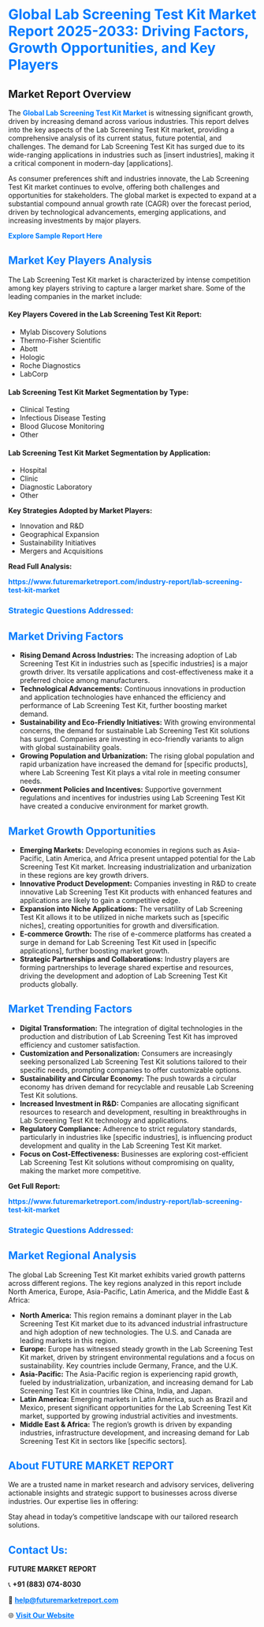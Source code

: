 <h1 style="color: #007BFF;">Global Lab Screening Test Kit Market Report 2025-2033: Driving Factors, Growth Opportunities, and Key Players</h1>

<section id="overview">
<h2>Market Report Overview</h2>
<p>The <a href="https://www.futuremarketreport.com/industry-report/lab-screening-test-kit-market" style="color: #007BFF; text-decoration: none;"><strong>Global Lab Screening Test Kit Market</strong></a> is witnessing significant growth, driven by increasing demand across various industries. This report delves into the key aspects of the Lab Screening Test Kit market, providing a comprehensive analysis of its current status, future potential, and challenges. The demand for Lab Screening Test Kit has surged due to its wide-ranging applications in industries such as [insert industries], making it a critical component in modern-day [applications].</p>
<p>As consumer preferences shift and industries innovate, the Lab Screening Test Kit market continues to evolve, offering both challenges and opportunities for stakeholders. The global market is expected to expand at a substantial compound annual growth rate (CAGR) over the forecast period, driven by technological advancements, emerging applications, and increasing investments by major players.</p>
</section>

<section id="overview">
<p><a href="https://www.futuremarketreport.com/request-sample/reportId=78336" style="color: #007BFF; text-decoration: none;"><strong>Explore Sample Report Here</strong></a></p>
</section>

<section id="key-players">
<h2 style="color: #007BFF;">Market Key Players Analysis</h2>
<p>The Lab Screening Test Kit market is characterized by intense competition among key players striving to capture a larger market share. Some of the leading companies in the market include:</p>
<h4>Key Players Covered in the Lab Screening Test Kit Report:</h4>
<ul><li>Mylab Discovery Solutions</li><li>Thermo-Fisher Scientific</li><li>Abott</li><li>Hologic</li><li>Roche Diagnostics</li><li>LabCorp</li></ul>
<h4>Lab Screening Test Kit Market Segmentation by Type:</h4>
<ul><li>Clinical Testing</li><li>Infectious Disease Testing</li><li>Blood Glucose Monitoring</li><li>Other</li></ul>

<h4>Lab Screening Test Kit Market Segmentation by Application:</h4>
<ul><li>Hospital</li><li>Clinic</li><li>Diagnostic Laboratory</li><li>Other</li></ul>
<p><strong>Key Strategies Adopted by Market Players:</strong></p>
<ul>
<li>Innovation and R&D</li>
<li>Geographical Expansion</li>
<li>Sustainability Initiatives</li>
<li>Mergers and Acquisitions</li>
</ul>
</section>

<section>
<p><strong>Read Full Analysis: </strong></p><a href="https://www.futuremarketreport.com/industry-report/lab-screening-test-kit-market" style="color: #007BFF; text-decoration: none;"><strong>https://www.futuremarketreport.com/industry-report/lab-screening-test-kit-market</strong></a>
<h3 style="color: #007BFF;">Strategic Questions Addressed:</h3>
</section>

<section id="driving-factors">
<h2 style="color: #007BFF;">Market Driving Factors</h2>
<ul>
<li><strong>Rising Demand Across Industries:</strong> The increasing adoption of Lab Screening Test Kit in industries such as [specific industries] is a major growth driver. Its versatile applications and cost-effectiveness make it a preferred choice among manufacturers.</li>
<li><strong>Technological Advancements:</strong> Continuous innovations in production and application technologies have enhanced the efficiency and performance of Lab Screening Test Kit, further boosting market demand.</li>
<li><strong>Sustainability and Eco-Friendly Initiatives:</strong> With growing environmental concerns, the demand for sustainable Lab Screening Test Kit solutions has surged. Companies are investing in eco-friendly variants to align with global sustainability goals.</li>
<li><strong>Growing Population and Urbanization:</strong> The rising global population and rapid urbanization have increased the demand for [specific products], where Lab Screening Test Kit plays a vital role in meeting consumer needs.</li>
<li><strong>Government Policies and Incentives:</strong> Supportive government regulations and incentives for industries using Lab Screening Test Kit have created a conducive environment for market growth.</li>
</ul>
</section>

<section id="growth-opportunities">
<h2 style="color: #007BFF;">Market Growth Opportunities</h2>
<ul>
<li><strong>Emerging Markets:</strong> Developing economies in regions such as Asia-Pacific, Latin America, and Africa present untapped potential for the Lab Screening Test Kit market. Increasing industrialization and urbanization in these regions are key growth drivers.</li>
<li><strong>Innovative Product Development:</strong> Companies investing in R&D to create innovative Lab Screening Test Kit products with enhanced features and applications are likely to gain a competitive edge.</li>
<li><strong>Expansion into Niche Applications:</strong> The versatility of Lab Screening Test Kit allows it to be utilized in niche markets such as [specific niches], creating opportunities for growth and diversification.</li>
<li><strong>E-commerce Growth:</strong> The rise of e-commerce platforms has created a surge in demand for Lab Screening Test Kit used in [specific applications], further boosting market growth.</li>
<li><strong>Strategic Partnerships and Collaborations:</strong> Industry players are forming partnerships to leverage shared expertise and resources, driving the development and adoption of Lab Screening Test Kit products globally.</li>
</ul>
</section>

<section id="trending-factors">
<h2 style="color: #007BFF;">Market Trending Factors</h2>
<ul>
<li><strong>Digital Transformation:</strong> The integration of digital technologies in the production and distribution of Lab Screening Test Kit has improved efficiency and customer satisfaction.</li>
<li><strong>Customization and Personalization:</strong> Consumers are increasingly seeking personalized Lab Screening Test Kit solutions tailored to their specific needs, prompting companies to offer customizable options.</li>
<li><strong>Sustainability and Circular Economy:</strong> The push towards a circular economy has driven demand for recyclable and reusable Lab Screening Test Kit solutions.</li>
<li><strong>Increased Investment in R&D:</strong> Companies are allocating significant resources to research and development, resulting in breakthroughs in Lab Screening Test Kit technology and applications.</li>
<li><strong>Regulatory Compliance:</strong> Adherence to strict regulatory standards, particularly in industries like [specific industries], is influencing product development and quality in the Lab Screening Test Kit market.</li>
<li><strong>Focus on Cost-Effectiveness:</strong> Businesses are exploring cost-efficient Lab Screening Test Kit solutions without compromising on quality, making the market more competitive.</li>
</ul>
</section>

<section>
<p><strong>Get Full Report: </strong></p><a href="https://www.futuremarketreport.com/industry-report/lab-screening-test-kit-market" style="color: #007BFF; text-decoration: none;"><strong>https://www.futuremarketreport.com/industry-report/lab-screening-test-kit-market</strong></a>
<h3 style="color: #007BFF;">Strategic Questions Addressed:</h3>
</section>


<section id="regional-analysis">
<h2 style="color: #007BFF;">Market Regional Analysis</h2>
<p>The global Lab Screening Test Kit market exhibits varied growth patterns across different regions. The key regions analyzed in this report include North America, Europe, Asia-Pacific, Latin America, and the Middle East & Africa:</p>
<ul>
<li><strong>North America:</strong> This region remains a dominant player in the Lab Screening Test Kit market due to its advanced industrial infrastructure and high adoption of new technologies. The U.S. and Canada are leading markets in this region.</li>
<li><strong>Europe:</strong> Europe has witnessed steady growth in the Lab Screening Test Kit market, driven by stringent environmental regulations and a focus on sustainability. Key countries include Germany, France, and the U.K.</li>
<li><strong>Asia-Pacific:</strong> The Asia-Pacific region is experiencing rapid growth, fueled by industrialization, urbanization, and increasing demand for Lab Screening Test Kit in countries like China, India, and Japan.</li>
<li><strong>Latin America:</strong> Emerging markets in Latin America, such as Brazil and Mexico, present significant opportunities for the Lab Screening Test Kit market, supported by growing industrial activities and investments.</li>
<li><strong>Middle East & Africa:</strong> The region’s growth is driven by expanding industries, infrastructure development, and increasing demand for Lab Screening Test Kit in sectors like [specific sectors].</li>
</ul>
</section>

<footer>
<h2 style="color: #007BFF;">About FUTURE MARKET REPORT</h2>
<p>We are a trusted name in market research and advisory services, delivering actionable insights and strategic support to businesses across diverse industries. Our expertise lies in offering:</p>

<p>Stay ahead in today’s competitive landscape with our tailored research solutions.</p>

<h2 style="color: #007BFF;">Contact Us:</h2>
<p><strong>FUTURE MARKET REPORT</strong></p>
<p>📞 <strong>+91 (883) 074-8030</strong></p>
<p>📧 <strong><a href="mailto:help@futuremarketreport.com" style="color: #007BFF;">help@futuremarketreport.com</a></strong></p>
<p>🌐 <strong><a href="https://www.futuremarketreport.com/" style="color: #007BFF;">Visit Our Website</a></strong></p>
</footer>